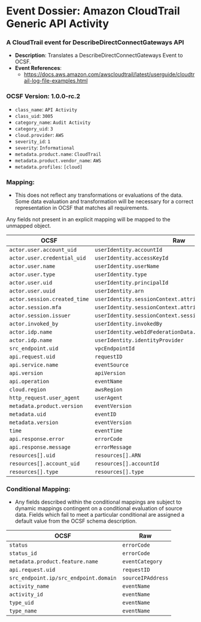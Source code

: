 # Event Dossier: Amazon CloudTrail Generic API Activity

### A CloudTrail event for DescribeDirectConnectGateways API
- **Description**: Translates a DescribeDirectConnectGateways Event to OCSF.
- **Event References**:
  - https://docs.aws.amazon.com/awscloudtrail/latest/userguide/cloudtrail-log-file-examples.html

 ### OCSF Version: 1.0.0-rc.2
  - `class_name`: `API Activity`
  - `class_uid`: `3005`
  - `category_name`: `Audit Activity`
  - `category_uid`: `3`
  - `cloud.provider`: `AWS`
  - `severity_id`: `1`
  - `severity`: `Informational`
  - `metadata.product.name`: `CloudTrail`
  - `metadata.product.vendor_name`: `AWS`
  - `metadata.profiles`: `[cloud]`

 ### Mapping:
 - This does not reflect any transformations or evaluations of the data. Some data evaluation and transformation will be necessary for a correct representation in OCSF that matches all requirements.

Any fields not present in an explicit mapping will be mapped to the unmapped object. 

| OCSF                       | Raw             |
| -------------------------- | ----------------|
|`actor.user.account_uid`|`userIdentity.accountId`|
|`actor.user.credential_uid`|`userIdentity.accessKeyId`|
|`actor.user.name`|`userIdentity.userName`|
|`actor.user.type`|`userIdentity.type`|
|`actor.user.uid`|`userIdentity.principalId`|
|`actor.user.uuid`|`userIdentity.arn`|
|`actor.session.created_time`|`userIdentity.sessionContext.attributes.creationDate`|
|`actor.session.mfa`|`userIdentity.sessionContext.attributes.mfaAuthenticated`|
|`actor.session.issuer`|`userIdentity.sessionContext.sessionIssuer.arn`|
|`actor.invoked_by`|`userIdentity.invokedBy`|
|`actor.idp.name`|`userIdentity.webIdFederationData.federatedProvider`|
|`actor.idp.name`|`userIdentity.identityProvider`|
|`src_endpoint.uid`|`vpcEndpointId`|
|`api.request.uid`|`requestID`|
|`api.service.name`|`eventSource`|
|`api.version`|`apiVersion`|
|`api.operation`|`eventName`|
|`cloud.region`|`awsRegion`|
|`http_request.user_agent`|`userAgent`|
|`metadata.product.version`|`eventVersion`|
|`metadata.uid`|`eventID`|
|`metadata.version`|`eventVersion`|
|`time`|`eventTime`|
|`api.response.error`|`errorCode`|
|`api.response.message`|`errorMessage`|
|`resources[].uid`|`resources[].ARN`|
|`resources[].account_uid`|`resources[].accountId`|
|`resources[].type`|`resources[].type`|

 ### Conditional Mapping:
 - Any fields described within the conditional mappings are subject to dynamic mappings contingent on a conditional evaluation of source data. Fields which fail to meet a particular conditional are assigned a default value from the OCSF schema description.

| OCSF                       | Raw             |
| -------------------------- | ----------------|
|`status`|`errorCode`|
|`status_id`|`errorCode`|
|`metadata.product.feature.name`|`eventCategory`|
|`api.request.uid`|`requestID`|
|`src_endpoint.ip/src_endpoint.domain`|`sourceIPAddress`|
|`activity_name`|`eventName`|
|`activity_id`|`eventName`|
|`type_uid`|`eventName`|
|`type_name`|`eventName`|
